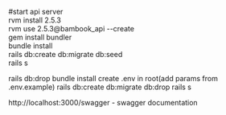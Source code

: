 #start api server<br/>
rvm install 2.5.3<br/>
rvm use 2.5.3@bambook_api --create<br/>
gem install bundler<br/>
bundle install<br/>
rails db:create db:migrate db:seed<br/>
rails s<br/>

rails db:drop
bundle install
create .env in root(add params from .env.example)
rails db:create db:migrate db:drop
rails s

http://localhost:3000/swagger   - swagger documentation


